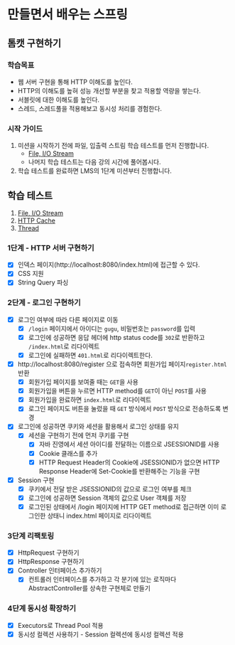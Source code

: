# 만들면서 배우는 스프링

## 톰캣 구현하기

### 학습목표
- 웹 서버 구현을 통해 HTTP 이해도를 높인다.
- HTTP의 이해도를 높혀 성능 개선할 부분을 찾고 적용할 역량을 쌓는다.
- 서블릿에 대한 이해도를 높인다.
- 스레드, 스레드풀을 적용해보고 동시성 처리를 경험한다.

### 시작 가이드
1. 미션을 시작하기 전에 파일, 입출력 스트림 학습 테스트를 먼저 진행합니다.
    - [File, I/O Stream](study/src/test/java/study)
    - 나머지 학습 테스트는 다음 강의 시간에 풀어봅시다.
2. 학습 테스트를 완료하면 LMS의 1단계 미션부터 진행합니다.

## 학습 테스트
1. [File, I/O Stream](study/src/test/java/study)
2. [HTTP Cache](study/src/test/java/cache)
3. [Thread](study/src/test/java/thread)


### 1단계 - HTTP 서버 구현하기
- [x] 인덱스 페이지(http://localhost:8080/index.html)에 접근할 수 있다.
- [x] CSS 지원
- [x] String Query 파싱

### 2단계 - 로그인 구현하기
- [x] 로그인 여부에 따라 다른 페이지로 이동
  - [x] `/login` 페이지에서 아이디는 `gugu`, 비밀번호는 `password`를 입력
  - [x] 로그인에 성공하면 응답 헤더에 http status code를 `302`로 반환하고 `/index.html`로 리다이렉트
  - [x] 로그인에 실패하면 `401.html`로 리다이렉트한다.
- [x] http://localhost:8080/register 으로 접속하면 회원가입 페이지`register.html` 반환
  - [x] 회원가입 페이지를 보여줄 때는 `GET`을 사용
  - [X] 회원가입을 버튼을 누르면 HTTP method를 `GET`이 아닌 `POST`를 사용
  - [X] 회원가입을 완료하면 `index.html`로 리다이렉트
  - [x] 로그인 페이지도 버튼을 눌렀을 때 `GET` 방식에서 `POST` 방식으로 전송하도록 변경
- [x] 로그인에 성공하면 쿠키와 세션을 활용해서 로그인 상태를 유지
  - [x] 세션을 구현하기 전에 먼저 쿠키를 구현
    - [x] 자바 진영에서 세션 아이디를 전달하는 이름으로 JSESSIONID를 사용
    - [x] Cookie 클래스를 추가
    - [x] HTTP Request Header의 Cookie에 JSESSIONID가 없으면 HTTP Response Header에 Set-Cookie를 반환해주는 기능을 구현
- [x] Session 구현
  - [x] 쿠키에서 전달 받은 JSESSIONID의 값으로 로그인 여부를 체크
  - [x] 로그인에 성공하면 Session 객체의 값으로 User 객체를 저장
  - [x] 로그인된 상태에서 /login 페이지에 HTTP GET method로 접근하면 이미 로그인한 상태니 index.html 페이지로 리다이렉트

### 3단계 리팩토링
- [x] HttpRequest 구현하기
- [x] HttpResponse 구현하기
- [x] Controller 인터페이스 추가하기
  - [x] 컨트롤러 인터페이스를 추가하고 각 분기에 있는 로직마다 AbstractController를 상속한 구현체로 만들기

### 4단계 동시성 확장하기
- [x] Executors로 Thread Pool 적용
- [x] 동시성 컬렉션 사용하기 - Session 컬렉션에 동시성 컬렉션 적용

